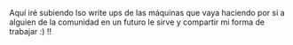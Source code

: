 Aquí iré subiendo lso write ups de las máquinas que vaya haciendo por si a alguien de la comunidad en un futuro le sirve y compartir mi forma de trabajar :) !!
